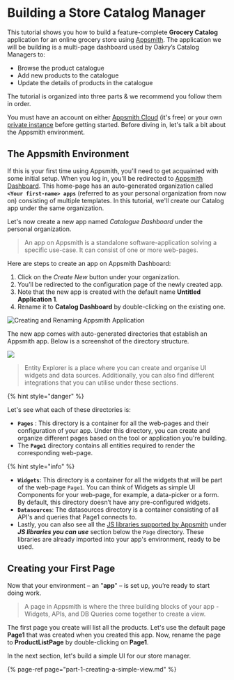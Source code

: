# Building a Store Catalog Manager

This tutorial shows you how to build a feature-complete **Grocery Catalog** application for an online grocery store  using [Appsmith](https://app.appsmith.com/). The application we will be building is a multi-page dashboard used by Oakry’s Catalog Managers to:

* Browse the product catalogue
* Add new products to the catalogue
* Update the details of products in the catalogue

The tutorial is organized into three parts & we recommend you follow them in order.

You must have an account on either [Appsmith Cloud](https://docs.appsmith.com/quick-start#appsmith-cloud) \(it's free\) or your own[ private instance](../setup/) before getting started. Before diving in, let's talk a bit about the Appsmith environment.

## The Appsmith Environment

If this is your first time using Appsmith, you'll need to get acquainted with some initial setup. When you log in, you'll be redirected to [Appsmith Dashboard](https://app.appsmith.com/applications). This home-page has an auto-generated organization called **`<Your first-name> apps`** \(referred to as your personal organization from now on\) consisting of multiple templates. In this tutorial, we'll create our Catalog app under the same organization. 

Let's now create a new app named _Catalogue Dashboard_ under the personal organization.

> An app on Appsmith is a standalone software-application solving a specific use-case. It can consist of one or more web-pages.

Here are steps to create an app on Appsmith Dashboard:

1. Click on the _Create New_ button under your organization.
2. You’ll be redirected to the configuration page of the newly created app.
3. Note that the new app is created with the default name **Untitled Application 1**.
4. Rename it to **Catalog Dashboard** by double-clicking on the existing one.

![Creating and Renaming Appsmith Application](https://lh3.googleusercontent.com/uTBER5l7d5mpWZ_PlFZMfnezoyS2B7mS3eQE91SuxhQKAE1zngWSlXQZIBtKV536Hr3lHM0j7E9ohmDOFq4EIILhrndO178PFeGgw0zplCEiXewAzrQQO5Lyt4NpZMAdlI0TngaW)

The new app comes with auto-generated directories that establish an Appsmith app. Below is a screenshot of the directory structure.

![](https://lh3.googleusercontent.com/mIIYBrTl38OXm9gDaOQIlG-7PsCJBhBcmJmg3iJPheczmdCb_4sFZarfG_zhLko-9A1tqGfj5X4huj3Hx6uixGYRBXlKr-nCA-VD44CbY0l6uI_-evHvQ4udOe7N9uAFRjUZuL2h)

> Entity Explorer is a place where you can create and organise UI widgets and data sources. Additionally, you can also find different integrations that you can utilise under these sections.

{% hint style="danger" %}

Let's see what each of these directories is:

* **`Pages`** : This directory is a container for all the web-pages and their configuration of your app. Under this directory, you can create and organize different pages based on the tool or application you're building.
* The **`Page1`** directory contains all entities required to render the corresponding web-page.

{% hint style="info" %}

* **`Widgets`**: This directory is a container for all the widgets that will be part of the web-page `Page1`. You can think of Widgets as simple UI Components for your web-page, for example, a data-picker or a form. By default, this directory doesn’t have any pre-configured widgets.
* **`Datasources`**: The datasources directory is a container consisting of all API's and queries that Page1 connects to.
* Lastly, you can also see all the [JS libraries supported by Appsmith](https://docs.appsmith.com/core-concepts/connecting-ui-and-logic/working-with-js-libraries#included-js-libraries) under _**JS libraries you can use**_ section below the `Page` directory. These libraries are already imported into your app's environment, ready to be used.

## Creating your First Page

Now that your environment – an "**app**" – is set up, you’re ready to start doing work.

> A page in Appsmith is where the three building blocks of your app - Widgets, APIs, and DB Queries come together to create a view.

The first page you create will list all the products. Let's use the default page **Page1** that was created when you created this app. Now, rename the page to **ProductListPage** by double-clicking on **Page1**.

In the next section, let's build a simple UI for our store manager.

{% page-ref page="part-1-creating-a-simple-view.md" %}

